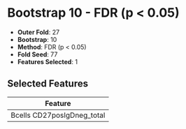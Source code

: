 # Bootstrap 10 - FDR (p < 0.05)

- **Outer Fold**: 27
- **Bootstrap**: 10
- **Method**: FDR (p < 0.05)
- **Fold Seed**: 77
- **Features Selected**: 1

## Selected Features

| Feature |
|---------|
| Bcells CD27posIgDneg_total |
